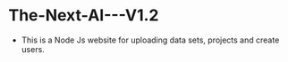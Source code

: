 # The-Next-AI---V1.2

- This is a Node Js website for uploading data sets, projects and create users.
